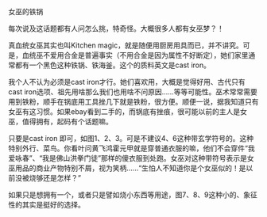 女巫的铁锅

每次说及这话题都有人问怎么挑，特奇怪。大概很多人都有女巫梦？！

真血统女巫其实也叫Kitchen magic，就是随便用厨房用具而已，并不讲究。可是，血统巫不爱用合金是普遍事实（不用合金是因为属性不好断定），她们家里通常都有一个黑色这种铁锅、铁海釜。这个的质料英文是cast iron。

我个人不认为必须是cast iron才行。她们喜欢用，大概是觉得好用、古代只有cast iron选项、祖先用啥那么我们也用啥不问原因……等等可能性。巫术常常需要用到铁粉，顺手在锅底用工具挫几下就是铁粉，很方便。顺便一说，据我知道只有女巫有这习惯。如果ebay看到二手的，而锅底有挫痕，很可能以前的主人是女巫，值得拥有，起码有个话题嘛。

只要是cast iron 即可，如图1、2、3。可是不建议4、6这种带玄学符号的。这种特别外行、菜鸟。你看叶问黄飞鸿霍元甲就是穿普通衣服的嘛，他们不会穿件“我爱咏春”、“我是佛山洪拳门徒”那样的傻衣服到处跑。女巫对这种带符号表示是女巫用品的商业产物特别不屑，视为笑柄……“生怕人不知道你是个女巫似的！是以前没被烧够还是怎样？”

如果只是想拥有一个，或者只是譬如烧小东西等用途，图7、8、9这种小的、象征性的其实是挺好的选择。
